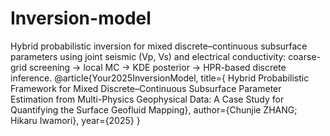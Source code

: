 # Inversion-model
Hybrid probabilistic inversion for mixed discrete–continuous subsurface parameters using joint seismic (Vp, Vs) and electrical conductivity:
coarse-grid screening → local MC → KDE posterior → HPR-based discrete inference.
@article{Your2025InversionModel,
  title={ Hybrid Probabilistic Framework for Mixed Discrete–Continuous Subsurface Parameter Estimation from Multi-Physics Geophysical Data: A Case Study for
 Quantifying the Surface Geofluid Mapping},
  author={Chunjie ZHANG; Hikaru Iwamori},
  year={2025}
}
